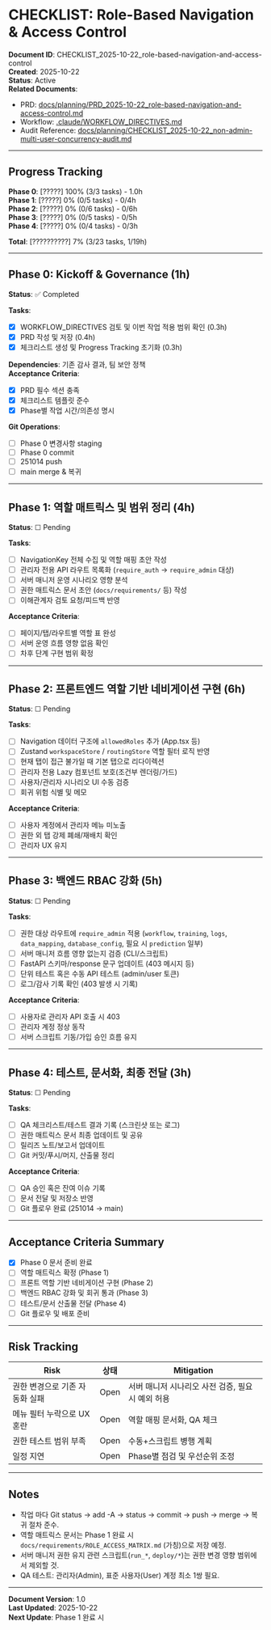 # CHECKLIST: Role-Based Navigation & Access Control

**Document ID**: CHECKLIST_2025-10-22_role-based-navigation-and-access-control  
**Created**: 2025-10-22  
**Status**: Active  
**Related Documents**:
- PRD: [docs/planning/PRD_2025-10-22_role-based-navigation-and-access-control.md](PRD_2025-10-22_role-based-navigation-and-access-control.md)
- Workflow: [.claude/WORKFLOW_DIRECTIVES.md](../../.claude/WORKFLOW_DIRECTIVES.md)
- Audit Reference: [docs/planning/CHECKLIST_2025-10-22_non-admin-multi-user-concurrency-audit.md](CHECKLIST_2025-10-22_non-admin-multi-user-concurrency-audit.md)

---

## Progress Tracking

**Phase 0**: [?????] 100% (3/3 tasks) - 1.0h  
**Phase 1**: [?????] 0% (0/5 tasks) - 0/4h  
**Phase 2**: [?????] 0% (0/6 tasks) - 0/6h  
**Phase 3**: [?????] 0% (0/5 tasks) - 0/5h  
**Phase 4**: [?????] 0% (0/4 tasks) - 0/3h  

**Total**: [??????????] 7% (3/23 tasks, 1/19h)

---

## Phase 0: Kickoff & Governance (1h)

**Status**: ✅ Completed

**Tasks**:
- [x] WORKFLOW_DIRECTIVES 검토 및 이번 작업 적용 범위 확인 (0.3h)
- [x] PRD 작성 및 저장 (0.4h)
- [x] 체크리스트 생성 및 Progress Tracking 초기화 (0.3h)

**Dependencies**: 기존 감사 결과, 팀 보안 정책  
**Acceptance Criteria**:
- [x] PRD 필수 섹션 충족
- [x] 체크리스트 템플릿 준수
- [x] Phase별 작업 시간/의존성 명시

**Git Operations**:
- [ ] Phase 0 변경사항 staging
- [ ] Phase 0 commit
- [ ] 251014 push
- [ ] main merge & 복귀

---

## Phase 1: 역할 매트릭스 및 범위 정리 (4h)

**Status**: ☐ Pending

**Tasks**:
- [ ] NavigationKey 전체 수집 및 역할 매핑 초안 작성
- [ ] 관리자 전용 API 라우트 목록화 (`require_auth` → `require_admin` 대상)
- [ ] 서버 매니저 운영 시나리오 영향 분석
- [ ] 권한 매트릭스 문서 초안 (`docs/requirements/` 등) 작성
- [ ] 이해관계자 검토 요청/피드백 반영

**Acceptance Criteria**:
- [ ] 페이지/탭/라우트별 역할 표 완성
- [ ] 서버 운영 흐름 영향 없음 확인
- [ ] 차후 단계 구현 범위 확정

---

## Phase 2: 프론트엔드 역할 기반 네비게이션 구현 (6h)

**Status**: ☐ Pending

**Tasks**:
- [ ] Navigation 데이터 구조에 `allowedRoles` 추가 (App.tsx 등)
- [ ] Zustand `workspaceStore` / `routingStore` 역할 필터 로직 반영
- [ ] 현재 탭이 접근 불가일 때 기본 탭으로 리다이렉션
- [ ] 관리자 전용 Lazy 컴포넌트 보호(조건부 렌더링/가드)
- [ ] 사용자/관리자 시나리오 UI 수동 검증
- [ ] 회귀 위험 식별 및 메모

**Acceptance Criteria**:
- [ ] 사용자 계정에서 관리자 메뉴 미노출
- [ ] 권한 외 탭 강제 폐쇄/재배치 확인
- [ ] 관리자 UX 유지

---

## Phase 3: 백엔드 RBAC 강화 (5h)

**Status**: ☐ Pending

**Tasks**:
- [ ] 권한 대상 라우트에 `require_admin` 적용 (`workflow`, `training`, `logs`, `data_mapping`, `database_config`, 필요 시 `prediction` 일부)
- [ ] 서버 매니저 흐름 영향 없는지 검증 (CLI/스크립트)
- [ ] FastAPI 스키마/response 문구 업데이트 (403 메시지 등)
- [ ] 단위 테스트 혹은 수동 API 테스트 (admin/user 토큰)
- [ ] 로그/감사 기록 확인 (403 발생 시 기록)

**Acceptance Criteria**:
- [ ] 사용자로 관리자 API 호출 시 403
- [ ] 관리자 계정 정상 동작
- [ ] 서버 스크립트 기동/가입 승인 흐름 유지

---

## Phase 4: 테스트, 문서화, 최종 전달 (3h)

**Status**: ☐ Pending

**Tasks**:
- [ ] QA 체크리스트/테스트 결과 기록 (스크린샷 또는 로그)
- [ ] 권한 매트릭스 문서 최종 업데이트 및 공유
- [ ] 릴리즈 노트/보고서 업데이트
- [ ] Git 커밋/푸시/머지, 산출물 정리

**Acceptance Criteria**:
- [ ] QA 승인 혹은 잔여 이슈 기록
- [ ] 문서 전달 및 저장소 반영
- [ ] Git 플로우 완료 (251014 → main)

---

## Acceptance Criteria Summary

- [x] Phase 0 문서 준비 완료
- [ ] 역할 매트릭스 확정 (Phase 1)
- [ ] 프론트 역할 기반 네비게이션 구현 (Phase 2)
- [ ] 백엔드 RBAC 강화 및 회귀 통과 (Phase 3)
- [ ] 테스트/문서 산출물 전달 (Phase 4)
- [ ] Git 플로우 및 배포 준비

---

## Risk Tracking

| Risk | 상태 | Mitigation |
|------|------|------------|
| 권한 변경으로 기존 자동화 실패 | Open | 서버 매니저 시나리오 사전 검증, 필요 시 예외 허용 |
| 메뉴 필터 누락으로 UX 혼란 | Open | 역할 매핑 문서화, QA 체크 |
| 권한 테스트 범위 부족 | Open | 수동+스크립트 병행 계획 |
| 일정 지연 | Open | Phase별 점검 및 우선순위 조정 |

---

## Notes

- 작업 마다 Git status → add -A → status → commit → push → merge → 복귀 절차 준수.
- 역할 매트릭스 문서는 Phase 1 완료 시 `docs/requirements/ROLE_ACCESS_MATRIX.md` (가칭)으로 저장 예정.
- 서버 매니저 권한 유지 관련 스크립트(`run_*`, `deploy/*`)는 권한 변경 영향 범위에서 제외할 것.
- QA 테스트: 관리자(Admin), 표준 사용자(User) 계정 최소 1쌍 필요.

---

**Document Version**: 1.0  
**Last Updated**: 2025-10-22  
**Next Update**: Phase 1 완료 시

